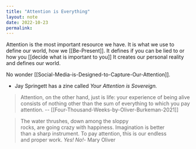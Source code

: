 ```yaml
---
title: "Attention is Everything"
layout: note
date: 2022-10-23
permalink:
---
```


Attention is the most important resource we have.  It is what we use to define our world, how we [[Be-Present]].  It defines if you can be lied to or how you [[decide what is important to you]] It creates our personal reality and defines our world.

No wonder [[Social-Media-is-Designed-to-Capture-Our-Attention]].

- Jay Springett has a zine called *Your Attention is Sovereign.*
 
> Attention, on the other hand, just is life: your experience of being alive consists of nothing other than the sum of everything to which you pay attention.
> -- [[Four-Thousand-Weeks-by-Oliver-Burkeman-2021]]

>The water thrushes, down among the sloppy  
rocks, are going crazy with happiness. Imagination is better  
than a sharp instrument. To pay attention, this is our endless  
and proper work.
> *Yes! No!*- Mary Oliver
